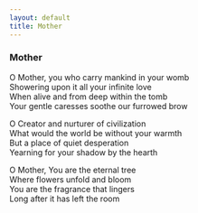 ```yaml
---
layout: default
title: Mother
---
```


### Mother

O Mother, you who carry mankind in your womb<br/>
Showering upon it all your infinite love<br/>
When alive and from deep within the tomb<br/>
Your gentle caresses soothe our furrowed brow<br/>

O Creator and nurturer of civilization<br/>
What would the world be without your warmth<br/>
But a place of quiet desperation<br/>
Yearning for your shadow by the hearth<br/>

O Mother, You are the eternal tree<br/>
Where flowers unfold and bloom<br/>
You are the fragrance that lingers<br/>
Long after it has left the room<br/>






